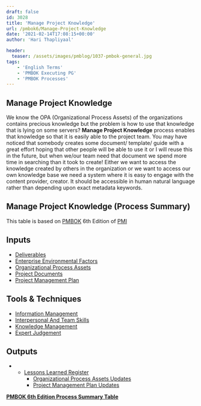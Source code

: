 ```yaml
---
draft: false
id: 3028   
title: 'Manage Project Knowledge'
url: /pmbok6/Manage-Project-Knowledge
date: '2021-02-14T17:08:15+00:00'
author: 'Hari Thapliyaal'

header:
  teaser: /assets/images/pmblog/1037-pmbok-general.jpg
tags:
    - 'English Terms'
    - 'PMBOK Executing PG'
    - 'PMBOK Processes'
---
```


## Manage Project Knowledge

We know the OPA (Organizational Process Assets) of the organizations contains precious knowledge but the problem is how to use that knowledge that is lying on some servers? **Manage Project Knowledge** process enables that knowledge so that it is easily able to the project team. You may have noticed that somebody creates some document/ template/ guide with a great effort hoping that other people will be able to use it or I will reuse this in the future, but when we/our team need that document we spend more time in searching than it took to create! Either we want to access the knowledge created by others in the organization or we want to access our own knowledge base we need a system where it is easy to engage with the content provider, creator. It should be accessible in human natural language rather than depending upon exact metadata keywords.

## Manage Project Knowledge (Process Summary)

This table is based on [PMBOK](https://www.pmi.org/pmbok-guide-standards) 6th Edition of [PMI](https://www.pmi.org)

## **Inputs**

- [Deliverables](/pmbok6/deliverables)
- [Enterprise Environmental Factors](/pmbok6/enterprise-environmental-factors)
- [Organizational Process Assets](/pmbok6/organizational-process-assets)
- [Project Documents](/pmbok6/project-documents)
- [Project Management Plan](/pmbok6/project-management-plan)

## **Tools &amp; Techniques**

- [Information Management](/pmbok6/information-management)
- [Interpersonal And Team Skills](/pmbok6/interpersonal-and-team-skills)
- [Knowledge Management](/pmbok6/knowledge-management)
- [Expert Judgement](/pmbok6/expert-judgement)

## **Outputs**

- - [Lessons Learned Register](/pmbok6/lessons-learned-register)
    - [Organizational Process Assets Updates](/pmbok6/organizational-process-assets-updates)
    - [Project Management Plan Updates](/pmbok6/project-management-plan-updates)

**[PMBOK 6th Edition Process Summary Table](process-groups-and-processes-in-pmbok6/)**
